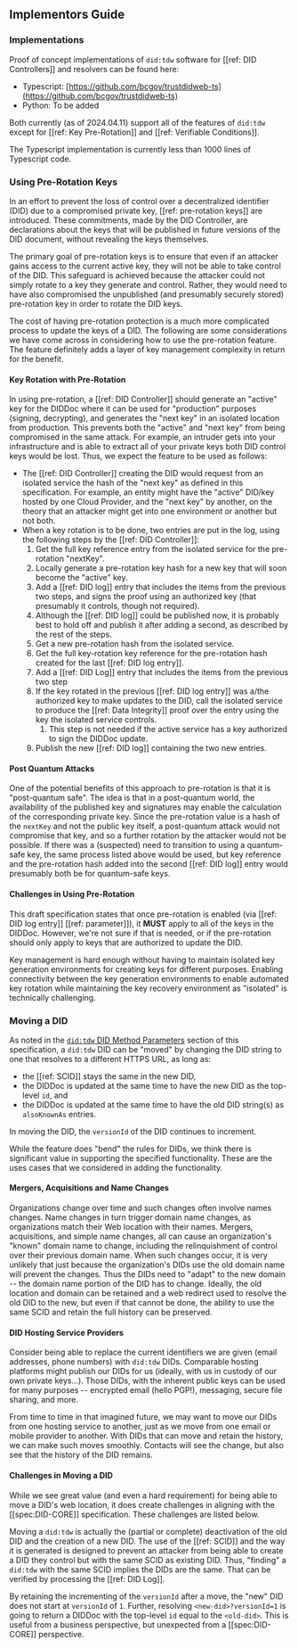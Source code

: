 ## Implementors Guide

### Implementations

Proof of concept implementations of `did:tdw` software for [[ref: DID Controllers]] and resolvers can be found here:

- Typescript: [https://github.com/bcgov/trustdidweb-ts](https://github.com/bcgov/trustdidweb-ts)
- Python: To be added

Both currently (as of 2024.04.11) support all of the features of `did:tdw` except for [[ref:  Key Pre-Rotation]] and [[ref: Verifiable Conditions]].

The Typescript implementation is currently less than 1000 lines of Typescript code.

### Using Pre-Rotation Keys

In an effort to prevent the loss of control over a decentralized identifier (DID) due to a compromised private key, [[ref: pre-rotation keys]] are introduced. These commitments, made by the DID Controller, are declarations about the keys that will be published in future versions of the DID document, without revealing the keys themselves.

The primary goal of pre-rotation keys is to ensure that even if an attacker
gains access to the current active key, they will not be able to take control of
the DID. This safeguard is achieved because the attacker could not simply rotate to
a key they generate and control. Rather, they would need to have also
compromised the unpublished (and presumably securely stored) pre-rotation key in
order to rotate the DID keys.

The cost of having pre-rotation protection is a much more complicated process to update
the keys of a DID. The following are some considerations we have come across in
considering how to use the pre-rotation feature. The feature definitely adds a
layer of key management complexity in return for the benefit.

#### Key Rotation with Pre-Rotation

In using pre-rotation, a [[ref: DID Controller]] should generate an "active" key
for the DIDDoc where it can be used for "production" purposes (signing,
decrypting), and generates the "next key" in an isolated location from
production. This prevents both the "active" and "next key" from being compromised in the
same attack. For example, an intruder gets into your infrastructure and is able to extract all of your
private keys both DID control keys would be lost. Thus, we expect the feature to be used as follows:

- The [[ref: DID Controller]] creating the DID would request from an isolated
  service the hash of the "next key" as defined in this specification. For
  example, an entity might have the "active" DID/key hosted by one Cloud
  Provider, and the "next key" by another, on the theory that an attacker might
  get into one environment or another but not both.
- When a key rotation is to be done, two entries are put in the log, using the following steps by the [[ref: DID Controller]]:
  1. Get the full key reference entry from the isolated service for the pre-rotation "nextKey".
  2. Locally generate a pre-rotation key hash for a new key that will soon become the "active" key.
  3. Add a [[ref: DID log]] entry that includes the items from the previous two steps, and signs the proof using an authorized key (that presumably it controls, though not required).
    1. Although the [[ref: DID log]] could be published now, it is probably best to hold off and publish it after adding a second, as described by the rest of the steps.
  4. Get a new pre-rotation hash from the isolated service.
  5. Get the full key-rotation key reference for the pre-rotation hash created for the last [[ref: DID log entry]].
  6. Add a [[ref: DID Log]] entry that includes the items from the previous two step
  7. If the key rotated in the previous [[ref: DID log entry]] was a/the
     authorized key to make updates to the DID, call the isolated service to produce
     the [[ref: Data Integrity]] proof over the entry using the key the isolated
     service controls.
     1. This step is not needed if the active service has a key authorized to sign the DIDDoc update.
  8. Publish the new [[ref: DID log]] containing the two new entries.

#### Post Quantum Attacks

One of the potential benefits of this approach to pre-rotation is that it is
"post-quantum safe". The idea is that in a post-quantum world, the availability
of the published key and signatures may enable the calculation of the
corresponding private key. Since the pre-rotation value is a hash of the
`nextKey` and not the public key itself, a post-quantum attack would not
compromise that key, and so a further rotation by the attacker would not be
possible. If there was a (suspected) need to transition to using a quantum-safe
key, the same process listed above would be used, but key reference and the
pre-rotation hash added into the second [[ref: DID log]] entry would presumably
both be for quantum-safe keys.

#### Challenges in Using Pre-Rotation

This draft specification states that once pre-rotation is enabled (via [[ref:
DID log entry]] [[ref: parameter]]), it **MUST** apply to all of the keys in the
DIDDoc. However, we're not sure if that is needed, or if the pre-rotation should
only apply to keys that are authorized to update the DID.

Key management is hard enough without having to maintain isolated key generation
environments for creating keys for different purposes. Enabling connectivity between
the key generation environments to enable automated key rotation while maintaining the
key recovery environment as "isolated" is technically challenging.

### Moving a DID

As noted in the [`did:tdw` DID Method Parameters](#didtdw-did-method-parameters) section of this specification,
a `did:tdw` DID can be "moved" by changing the DID string to one that resolves to a different HTTPS URL, as
long as:

- the [[ref: SCID]] stays the same in the new DID,
- the DIDDoc is updated at the same time to have the new DID as the top-level `id`, and
- the DIDDoc is updated at the same time to have the old DID string(s) as `alsoKnownAs` entries.

In moving the DID, the `versionId` of the DID continues to increment.

While the feature does "bend" the rules for DIDs, we think there is significant value in supporting
the specified functionality. These are the uses cases that we considered in adding the functionality.

#### Mergers, Acquisitions and Name Changes

Organizations change over time and such changes often involve names changes.
Name changes in turn trigger domain name changes, as organizations match their
Web location with their names. Mergers, acquisitions, and simple name changes,
all can cause an organization's "known" domain name to change, including the
relinquishment of control over their previous domain name. When such changes
occur, it is very unlikely that just because the organization's DIDs use the old
domain name will prevent the changes. Thus the DIDs need to "adapt" to the new
domain -- the domain name portion of the DID has to change. Ideally, the old
location and domain can be retained and a web redirect used to resolve the old
DID to the new, but even if that cannot be done, the ability to use the same
SCID and retain the full history can be preserved.

#### DID Hosting Service Providers

Consider being able to replace the current identifiers we are given (email
addresses, phone numbers) with `did:tdw` DIDs. Comparable hosting platforms
might publish our DIDs for us (ideally, with us in custody of our own private
keys...). Those DIDs, with the inherent public keys can be used for many
purposes -- encrypted email (hello PGP!), messaging, secure file sharing, and
more.

From time to time in that imagined future, we may want to move our DIDs
from one hosting service to another, just as we move from one email or mobile
provider to another. With DIDs that can move and retain the history, we can make
such moves smoothly. Contacts will see the change, but also see that the history
of the DID remains.

#### Challenges in Moving a DID

While we see great value (and even a hard requirement) for being able to move a
DID's web location, it does create challenges in aligning with the
[[spec:DID-CORE]] specification. These challenges are listed below.

Moving a `did:tdw` is actually the (partial or complete) deactivation of the old
DID and the creation of a new DID. The use of the [[ref: SCID]] and the way it
is generated is designed to prevent an attacker from being able to create a DID
they control but with the same SCID as existing DID. Thus, "finding" a `did:tdw`
with the same SCID implies the DIDs are the same. That can be verified by
processing the [[ref: DID Log]].

By retaining the incrementing of the `versionId` after a move, the "new" DID
does not start at `versionId` of `1`. Further, resolving `<new-did>?versionId=1`
is going to return a DIDDoc with the top-level `id` equal to the `<old-did>`.
This is useful from a business perspective, but unexpected from a
[[spec:DID-CORE]] perspective.
